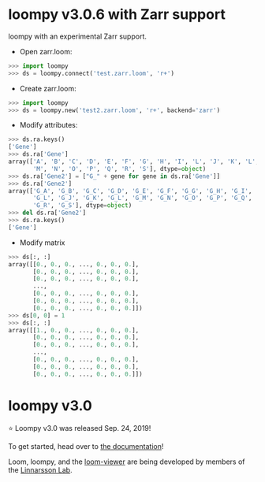 # loompy v3.0.6 with Zarr support

loompy with an experimental Zarr support.

- Open zarr.loom:
```python
>>> import loompy
>>> ds = loompy.connect('test.zarr.loom', 'r+')
```

- Create zarr.loom:
```python
>>> import loompy
>>> ds = loompy.new('test2.zarr.loom', 'r+', backend='zarr')
```

- Modify attributes:
```python
>>> ds.ra.keys()
['Gene']
>>> ds.ra['Gene']
array(['A', 'B', 'C', 'D', 'E', 'F', 'G', 'H', 'I', 'L', 'J', 'K', 'L',
       'M', 'N', 'O', 'P', 'Q', 'R', 'S'], dtype=object)
>>> ds.ra['Gene2'] = ["G_" + gene for gene in ds.ra['Gene']]
>>> ds.ra['Gene2']
array(['G_A', 'G_B', 'G_C', 'G_D', 'G_E', 'G_F', 'G_G', 'G_H', 'G_I',
       'G_L', 'G_J', 'G_K', 'G_L', 'G_M', 'G_N', 'G_O', 'G_P', 'G_Q',
       'G_R', 'G_S'], dtype=object)
>>> del ds.ra['Gene2']
>>> ds.ra.keys()
['Gene']
```

- Modify matrix
```python
>>> ds[:, :]
array([[0., 0., 0., ..., 0., 0., 0.],
       [0., 0., 0., ..., 0., 0., 0.],
       [0., 0., 0., ..., 0., 0., 0.],
       ...,
       [0., 0., 0., ..., 0., 0., 0.],
       [0., 0., 0., ..., 0., 0., 0.],
       [0., 0., 0., ..., 0., 0., 0.]])
>>> ds[0, 0] = 1
>>> ds[:, :]
array([[1., 0., 0., ..., 0., 0., 0.],
       [0., 0., 0., ..., 0., 0., 0.],
       [0., 0., 0., ..., 0., 0., 0.],
       ...,
       [0., 0., 0., ..., 0., 0., 0.],
       [0., 0., 0., ..., 0., 0., 0.],
       [0., 0., 0., ..., 0., 0., 0.]])
```

# loompy v3.0

⭐ Loompy v3.0 was released Sep. 24, 2019!

To get started, head over to [the documentation](http://loompy.org)!

Loom, loompy, and the [loom-viewer](https://github.com/linnarsson-lab/loom-viewer) are being developed by members of the [Linnarsson Lab](http://linnarssonlab.org).

